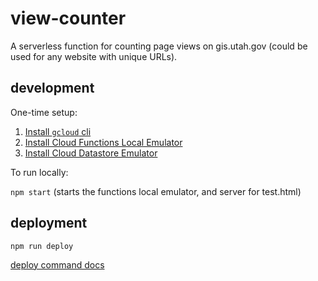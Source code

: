 # view-counter

A serverless function for counting page views on gis.utah.gov (could be used for any website with unique URLs).

## development

One-time setup:

1. [Install `gcloud` cli](https://cloud.google.com/functions/docs/quickstart)
1. [Install Cloud Functions Local Emulator](https://cloud.google.com/functions/docs/emulator)
1. [Install Cloud Datastore Emulator](https://cloud.google.com/datastore/docs/tools/datastore-emulator)

To run locally:

`npm start` (starts the functions local emulator, and server for test.html)

## deployment

`npm run deploy`

[deploy command docs](https://cloud.google.com/sdk/gcloud/reference/beta/functions/deploy)
